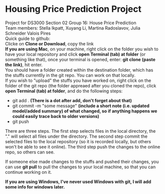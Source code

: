 # Housing Price Prediction Project
Project for DS3000 Section 02 Group 16: House Price Prediction <br />
Team members: Stella Ikpatt, Xuyang Li, Martina Radoslavov, Julia Schneider Valois Pires <br />
Quick guide to github: <br />
Clicke on **Clone or Download**, copy the link <br />
**If you are using Mac**, on your machine, right click on the folder you wish to have your local repository and click **open Terminal (tab) at folder** (or something like that), once your terminal is opened, enter: **git clone (paste the link)**, hit enter. <br />
You should have a folder created within the destination folder, which has the stuffs currentlly in the git repo. You can work on that locally. <br />
If you wish to "upload" the stuffs you have worked on, right click on the folder of the git repo (the folder appreaed after you cloned the repo), click **open Terminal (tab) at folder**, and do the following steps:
* git add . **(There is a dot after add, don't forget about that)**
* git commit -m "some message" **(include a short note (i.e. updated model/added summary) of what changed, so if anything happens we could easily trace back to older versions)**
* git push

There are three steps. The first step selects files in the local directory, the "." will select all files under the directory. The second step commit the selected files to the local repository (so it is recorded locally, but others won't be able to see it online). The third step push the changes to the online repo, so others can see. <br />

If someone else made changes to the stuffs and pushed their changes, you can use **git pull** to pull the changes to your local machine, so that you can continue working on it. <br />

**If you are using Windows, I've never used Windows with git, I will add some info for windows later.**
